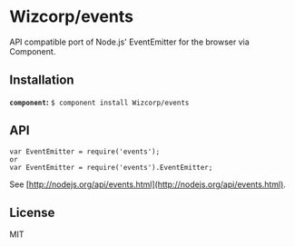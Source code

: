 # Wizcorp/events

API compatible port of Node.js' EventEmitter for the browser via Component.

## Installation

**`component`:** `$ component install Wizcorp/events`

## API

    var EventEmitter = require('events');
    or
    var EventEmitter = require('events').EventEmitter;

See [http://nodejs.org/api/events.html](http://nodejs.org/api/events.html).

## License

MIT
